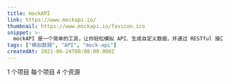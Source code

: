 ```yaml
---
title: mockAPI
link: https://www.mockapi.io/
thumbnail: https://www.mockapi.io/favicon.ico
snippet: >-
  mockAPI 是一个简单的工具，让你轻松模拟 API、生成自定义数据，并通过 RESTful 接口对其进行操作。适用于原型设计、测试和学习。
tags: ["模拟数据", "API", "mock-api"]
createdAt: 2021-06-24T00:00:00.000Z
---
```

1 个项目
每个项目 4 个资源